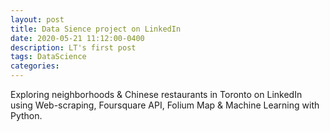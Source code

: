 ```yaml
---
layout: post
title: Data Sience project on LinkedIn
date: 2020-05-21 11:12:00-0400
description: LT's first post
tags: DataScience
categories: 
---
```


Exploring neighborhoods & Chinese restaurants in Toronto on LinkedIn using Web-scraping, Foursquare API, Folium Map & Machine Learning with Python.


